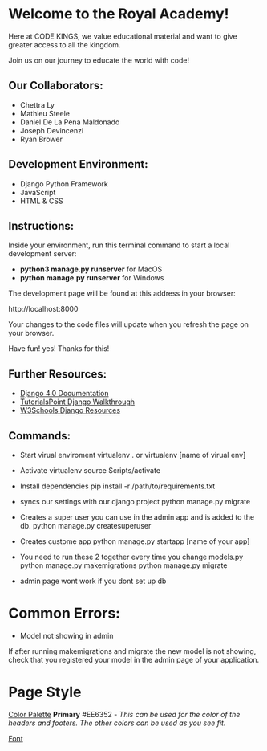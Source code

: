 # Welcome to the Royal Academy!

Here at CODE KINGS, we value educational material and want
to give greater access to all the kingdom.

Join us on our journey to educate the world with code!

## Our Collaborators:

* Chettra Ly
* Mathieu Steele
* Daniel De La Pena Maldonado 
* Joseph Devincenzi
* Ryan Brower

## Development Environment:

* Django Python Framework
* JavaScript
* HTML & CSS

## Instructions:

Inside your environment, run this terminal command
to start a local development server:

* **python3 manage.py runserver** for MacOS
* **python manage.py runserver** for Windows

The development page will be found at this
address in your browser:

http://localhost:8000

Your changes to the code files will update when
you refresh the page on your browser.

Have fun! yes! Thanks for this!

## Further Resources:

* [Django 4.0 Documentation](https://docs.djangoproject.com/en/4.0/)
* [TutorialsPoint Django Walkthrough](https://www.tutorialspoint.com/django/index.htm)
* [W3Schools Django Resources](https://www.w3schools.com/django/index.php)

## Commands: 
* Start virual enviroment
virtualenv . or virtualenv [name of virual env]

* Activate virtualenv 
source Scripts/activate

* Install dependencies
pip install -r /path/to/requirements.txt

* syncs our settings with our django project
python manage.py migrate 

* Creates a super user you can use in the admin app and is added to the db.
python manage.py createsuperuser

* Creates custome app
python manage.py startapp [name of your app] 

* You need to run these 2 together every time you change models.py
python manage.py makemigrations
python manage.py migrate

* admin page wont work if you dont set up db

# Common Errors: 

* Model not showing in admin

If after running makemigrations and migrate the new model is not showing, check that you registered your model in the admin page of your application. 

# Page Style

[Color Palette](https://coolors.co/ee6352-08b2e3-efe9f4-57a773-484d6d)
**Primary** #EE6352 - *This can be used for the color of the headers and footers. The other colors can be used as you see fit.*


[Font](https://fonts.google.com/specimen/Montserrat)